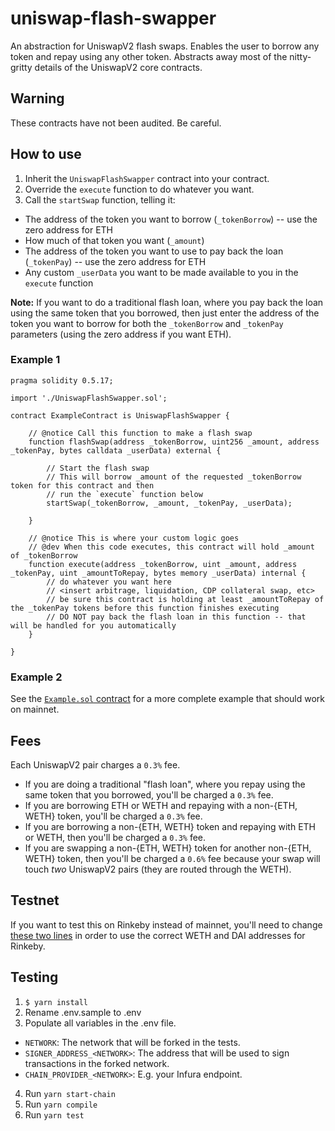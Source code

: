 # uniswap-flash-swapper
An abstraction for UniswapV2 flash swaps.
Enables the user to borrow any token and repay using any other token.
Abstracts away most of the nitty-gritty details of the UniswapV2 core contracts.

## Warning
These contracts have not been audited. Be careful.

## How to use
1. Inherit the `UniswapFlashSwapper` contract into your contract.
2. Override the `execute` function to do whatever you want.
3. Call the `startSwap` function, telling it:
  - The address of the token you want to borrow (`_tokenBorrow`) -- use the zero address for ETH
  - How much of that token you want (`_amount`)
  - The address of the token you want to use to pay back the loan (`_tokenPay`) -- use the zero address for ETH
  - Any custom `_userData` you want to be made available to you in the `execute` function

**Note:** If you want to do a traditional flash loan, where you pay back the loan using the same token that you borrowed, then just enter the address of the token you want to borrow for both the `_tokenBorrow` and `_tokenPay` parameters (using the zero address if you want ETH).

### Example 1

```
pragma solidity 0.5.17;

import './UniswapFlashSwapper.sol';

contract ExampleContract is UniswapFlashSwapper {

    // @notice Call this function to make a flash swap
    function flashSwap(address _tokenBorrow, uint256 _amount, address _tokenPay, bytes calldata _userData) external {

        // Start the flash swap
        // This will borrow _amount of the requested _tokenBorrow token for this contract and then
        // run the `execute` function below
        startSwap(_tokenBorrow, _amount, _tokenPay, _userData);

    }

    // @notice This is where your custom logic goes
    // @dev When this code executes, this contract will hold _amount of _tokenBorrow
    function execute(address _tokenBorrow, uint _amount, address _tokenPay, uint _amountToRepay, bytes memory _userData) internal {
        // do whatever you want here
        // <insert arbitrage, liquidation, CDP collateral swap, etc>
        // be sure this contract is holding at least _amountToRepay of the _tokenPay tokens before this function finishes executing
        // DO NOT pay back the flash loan in this function -- that will be handled for you automatically
    }

}
```

### Example 2

See the [`Example.sol` contract](https://github.com/Austin-Williams/uniswapv2-flash-loan-template/blob/master/Example.sol) for a more complete example that should work on mainnet.

## Fees

Each UniswapV2 pair charges a `0.3%` fee.

- If you are doing a traditional "flash loan", where you repay using the same token that you borrowed, you'll be charged a `0.3%` fee.
- If you are borrowing ETH or WETH and repaying with a non-{ETH, WETH} token, you'll be charged a `0.3%` fee.
- If you are borrowing a non-{ETH, WETH} token and repaying with ETH or WETH, then you'll be charged a `0.3%` fee.
- If you are swapping a non-{ETH, WETH} token for another non-{ETH, WETH} token, then you'll be charged a `0.6%` fee because your swap will touch _two_ UniswapV2 pairs (they are routed through the WETH).

## Testnet

If you want to test this on Rinkeby instead of mainnet, you'll need to change [these two lines](https://github.com/Austin-Williams/uniswap-flash-swapper/blob/master/UniswapFlashSwapper.sol#L12-L13) in order to use the correct WETH and DAI addresses for Rinkeby.

## Testing

1) `$ yarn install`
2) Rename .env.sample to .env
3) Populate all variables in the .env file.
  - `NETWORK`: The network that will be forked in the tests.
  - `SIGNER_ADDRESS_<NETWORK>`: The address that will be used to sign transactions in the forked network.
  - `CHAIN_PROVIDER_<NETWORK>`: E.g. your Infura endpoint.
4) Run `yarn start-chain`
5) Run `yarn compile`
6) Run `yarn test`
